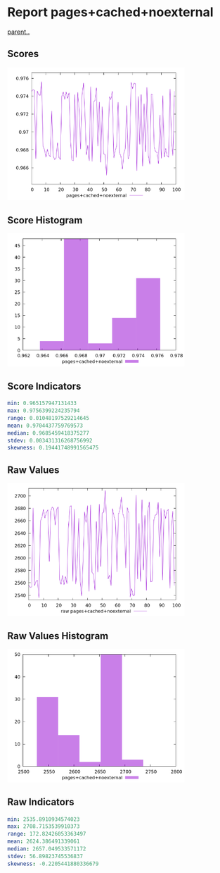 # Report pages+cached+noexternal

[parent..](./..)  


## Scores

![score](./score.png)  

## Score Histogram

![hist](./hist.png)  

## Score Indicators

```yaml
min: 0.965157947131433
max: 0.9756399224235794
range: 0.01048197529214645
mean: 0.9704437759769573
median: 0.9685459418375277
stdev: 0.003431316268756992
skewness: 0.19441748991565475

```

## Raw Values

![raw](./raw.png)  

## Raw Values Histogram

![raw hist](./raw_hist.png)  

## Raw Indicators

```yaml
min: 2535.8910934574023
max: 2708.7153539910373
range: 172.82426053363497
mean: 2624.386491339061
median: 2657.049533571172
stdev: 56.89823745536837
skewness: -0.2205441880336679

```

<style>
  img {
    max-width: 80%;
  }
</style>
      
